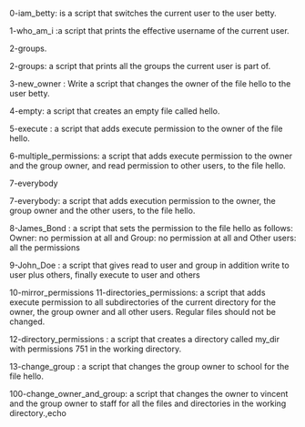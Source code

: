 0-iam_betty: is a script that switches the current user to the user betty.

1-who_am_i :a script that prints the effective username of the current user.

2-groups.

2-groups: a script that prints all the groups the current user is part of.

3-new_owner : Write a script that changes the owner of the file hello to the user betty.

4-empty: a script that creates an empty file called hello.

5-execute : a script that adds execute permission to the owner of the file hello.

6-multiple_permissions: a script that adds execute permission to the owner and the group owner, and read permission to other users, to the file hello.

7-everybody

7-everybody: a script that adds execution permission to the owner, the group owner and the other users, to the file hello.

8-James_Bond : a script that sets the permission to the file hello as follows: Owner: no permission at all and Group: no permission at all and Other users: all the permissions

9-John_Doe : a script that gives read to user and group in addition write to user plus others, finally execute to user and others

10-mirror_permissions
11-directories_permissions: a script that adds execute permission to all subdirectories of the current directory for the owner, the group owner and all other users. Regular files should not be changed.

12-directory_permissions : a script that creates a directory called my_dir with permissions 751 in the working directory.
 
13-change_group : a script that changes the group owner to school for the file hello.

100-change_owner_and_group: a script that changes the owner to vincent and the group owner to staff for all the files and directories in the working directory.,echo 
